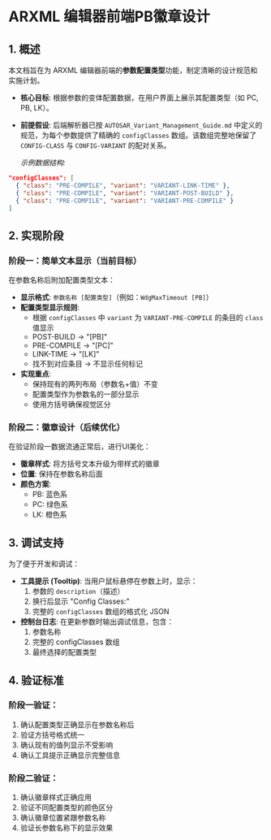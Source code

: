  # ARXML 编辑器前端PB徽章设计

## 1. 概述

本文档旨在为 ARXML 编辑器前端的**参数配置类型**功能，制定清晰的设计规范和实施计划。

- **核心目标**: 根据参数的变体配置数据，在用户界面上展示其配置类型（如 PC, PB, LK）。
- **前提假设**: 后端解析器已按 `AUTOSAR_Variant_Management_Guide.md` 中定义的规范，为每个参数提供了精确的 `configClasses` 数组。该数组完整地保留了 `CONFIG-CLASS` 与 `CONFIG-VARIANT` 的配对关系。

  *示例数据结构:*
```json
"configClasses": [
  { "class": "PRE-COMPILE", "variant": "VARIANT-LINK-TIME" },
  { "class": "PRE-COMPILE", "variant": "VARIANT-POST-BUILD" },
  { "class": "PRE-COMPILE", "variant": "VARIANT-PRE-COMPILE" }
]
```

## 2. 实现阶段

### 阶段一：简单文本显示（当前目标）

在参数名称后附加配置类型文本：

- **显示格式**: `参数名称 [配置类型]`（例如：`WdgMaxTimeout [PB]`）
- **配置类型显示规则**:
  - 根据 `configClasses` 中 `variant` 为 `VARIANT-PRE-COMPILE` 的条目的 `class` 值显示
  - POST-BUILD → "[PB]"
  - PRE-COMPILE → "[PC]"
  - LINK-TIME → "[LK]"
  - 找不到对应条目 → 不显示任何标记
- **实现重点**:
  - 保持现有的两列布局（参数名+值）不变
  - 配置类型作为参数名的一部分显示
  - 使用方括号确保视觉区分

### 阶段二：徽章设计（后续优化）

在验证阶段一数据流通正常后，进行UI美化：

- **徽章样式**: 将方括号文本升级为带样式的徽章
- **位置**: 保持在参数名称后面
- **颜色方案**:
  - PB: 蓝色系
  - PC: 绿色系
  - LK: 橙色系

## 3. 调试支持

为了便于开发和调试：

- **工具提示 (Tooltip)**: 当用户鼠标悬停在参数上时，显示：
  1. 参数的 `description`（描述）
  2. 换行后显示 "Config Classes:"
  3. 完整的 `configClasses` 数组的格式化 JSON
- **控制台日志**: 在更新参数时输出调试信息，包含：
  1. 参数名称
  2. 完整的 configClasses 数组
  3. 最终选择的配置类型

## 4. 验证标准

### 阶段一验证：
1. 确认配置类型正确显示在参数名称后
2. 验证方括号格式统一
3. 确认现有的值列显示不受影响
4. 确认工具提示正确显示完整信息

### 阶段二验证：
1. 确认徽章样式正确应用
2. 验证不同配置类型的颜色区分
3. 确认徽章位置紧跟参数名称
4. 验证长参数名称下的显示效果